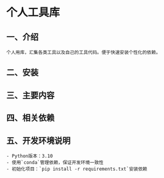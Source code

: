 # 个人工具库

## 一、介绍

    个人用库，汇集各类工具以及自己的工具代码。便于快速安装个性化的依赖。

## 二、安装

## 三、主要内容

## 四、相关依赖

## 五、开发环境说明

    - Python版本：3.10
    - 使用`conda`管理依赖，保证开发环境一致性
    - 初始化项目：`pip install -r requirements.txt`安装依赖
